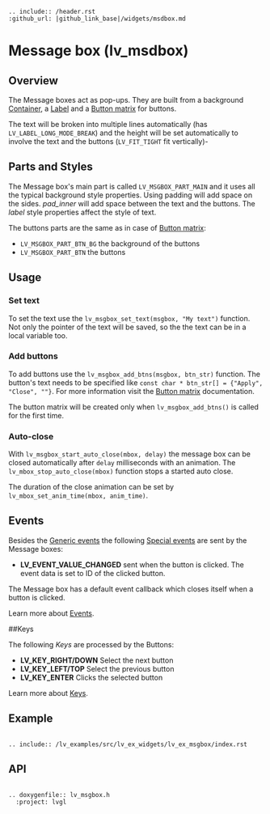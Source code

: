 ```eval_rst
.. include:: /header.rst 
:github_url: |github_link_base|/widgets/msdbox.md
```
# Message box (lv_msdbox)

## Overview
The Message boxes act as pop-ups. 
They are built from a background [Container](/widgets/cont), a [Label](/widgets/label) and a [Button matrix](/widgets/btnmatrix) for buttons. 

The text will be broken into multiple lines automatically (has `LV_LABEL_LONG_MODE_BREAK`) and the height will be set automatically to involve the text and the buttons (`LV_FIT_TIGHT` fit vertically)-

## Parts and Styles
The Message box's main part is called `LV_MSGBOX_PART_MAIN` and it uses all the typical background style properties. Using padding will add space on the sides. *pad_inner* will add space between the text and the buttons. 
The *label* style properties affect the style of text.

The buttons parts are the same as in case of [Button matrix](/widgets/btnmatrix):
- `LV_MSGBOX_PART_BTN_BG` the background of the buttons
- `LV_MSGBOX_PART_BTN` the buttons


## Usage


### Set text
To set the text use the `lv_msgbox_set_text(msgbox, "My text")` function. Not only the pointer of the text will be saved, so the the text can be in a local variable too.

### Add buttons
 To add buttons use the `lv_msgbox_add_btns(msgbox, btn_str)` function. The button's text needs to be specified like `const char * btn_str[] = {"Apply", "Close", ""}`. 
 For more information visit the [Button matrix](/widgets/btnmatrix) documentation.

 The button matrix will be created only when `lv_msgbox_add_btns()` is called for the first time.

### Auto-close
With `lv_msgbox_start_auto_close(mbox, delay)` the message box can be closed automatically after `delay` milliseconds with an animation. The `lv_mbox_stop_auto_close(mbox)` function stops a started auto close.

The duration of the close animation can be set by `lv_mbox_set_anim_time(mbox, anim_time)`.

## Events
Besides the [Generic events](../overview/event.html#generic-events) the following [Special events](/overview/event.html#special-events) are sent by the Message boxes:
 - **LV_EVENT_VALUE_CHANGED** sent when the button is clicked. The event data is set to ID of the clicked button.

The Message box has a default event callback which closes itself when a button is clicked.

Learn more about [Events](/overview/event).

##Keys

The following *Keys* are processed by the Buttons:
- **LV_KEY_RIGHT/DOWN** Select the next button
- **LV_KEY_LEFT/TOP** Select the previous button
- **LV_KEY_ENTER** Clicks the selected button 

Learn more about [Keys](/overview/indev).


## Example

```eval_rst

.. include:: /lv_examples/src/lv_ex_widgets/lv_ex_msgbox/index.rst

```

## API 

```eval_rst

.. doxygenfile:: lv_msgbox.h
  :project: lvgl
        
```
